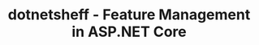 ---
layout: event
title: dotnetsheff - Feature Management in ASP.NET Core
description: A talk presented at dotnetsheff on Feature Management in ASP.NET Core
img: main.jpg
talk-title: Feature Management in ASP.NET Core
talk-description: |
  Feature flagging is not a new concept. For decades development teams have utilized this concept by wrapping a section of code with a targeted if/else statement, allowing them to control its release to their end-users. We'll take a look at how we can achieve this in .NET with the upcoming feature management libraries.

youtube-video-id:
links:
  - https://www.meetup.com/dotnetsheff/events/263459355/
  - https://dotnetsheff.co.uk/
---